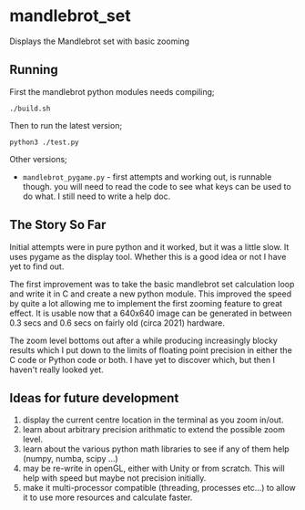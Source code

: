 # mandlebrot_set

Displays the Mandlebrot set with basic zooming

## Running

First the mandlebrot python modules needs compiling;

    ./build.sh

Then to run the latest version;

    python3 ./test.py

Other versions;

 * `mandlebrot_pygame.py` - first attempts and working out, is runnable though. you will need to read the code to see what keys can be used to do what.  I still need to write a help doc.

## The Story So Far

Initial attempts were in pure python and it worked, but it was a little slow. It uses 
pygame as the display tool. Whether this is a good idea or not I have yet to find out.

The first improvement was to take the basic mandlebrot set calculation loop and write 
it in C and create a new python module.  This improved the speed by quite a lot allowing
me to implement the first zooming feature to great effect.  It is usable now that a
640x640 image can be generated in between 0.3 secs and 0.6 secs on fairly old (circa 2021)
hardware.

The zoom level bottoms out after a while producing increasingly blocky results which I
put down to the limits of floating point precision in either the C code or Python code
or both.  I have yet to discover which, but then I haven't really looked yet.

## Ideas for future development

1. display the current centre location in the terminal as you zoom in/out.
1. learn about arbitrary precision arithmatic to extend the possible zoom level.
1. learn about the various python math libraries to see if any of them help (numpy, numba, scipy ...)
1. may be re-write in openGL, either with Unity or from scratch. This will help with speed but maybe not precision initially.
1. make it multi-processor compatible (threading, processes etc...) to allow it to use more resources and calculate faster.
